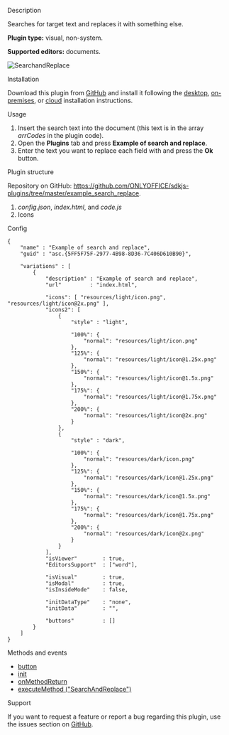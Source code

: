 Description

Searches for target text and replaces it with something else.

**Plugin type:** visual, non-system.

**Supported editors:** documents.

![SearchandReplace](/plugins/gifs/search-and-replace.gif)

Installation

Download this plugin from [GitHub](https://github.com/ONLYOFFICE/sdkjs-plugins/tree/master/example_search_replace) and install it following the [desktop](/plugin/installation/desktop), [on-premises](/plugin/installation/onpremises), or [cloud](/plugin/installation/cloud) installation instructions.

Usage

1. Insert the search text into the document (this text is in the array *arrCodes* in the plugin code).
2. Open the **Plugins** tab and press **Example of search and replace**.
3. Enter the text you want to replace each field with and press the **Ok** button.

Plugin structure

Repository on GitHub: <https://github.com/ONLYOFFICE/sdkjs-plugins/tree/master/example_search_replace>.

1. *config.json*, *index.html*, and *code.js*
2. Icons

Config

```
{
    "name" : "Example of search and replace",
    "guid" : "asc.{5FF5F75F-2977-4B98-8D36-7C406D610B90}",

    "variations" : [
        {
            "description" : "Example of search and replace",
            "url"         : "index.html",

            "icons": [ "resources/light/icon.png", "resources/light/icon@2x.png" ],
            "icons2": [
                {
                    "style" : "light",
                    
                    "100%": {
                        "normal": "resources/light/icon.png"
                    },
                    "125%": {
                        "normal": "resources/light/icon@1.25x.png"
                    },
                    "150%": {
                        "normal": "resources/light/icon@1.5x.png"
                    },
                    "175%": {
                        "normal": "resources/light/icon@1.75x.png"
                    },
                    "200%": {
                        "normal": "resources/light/icon@2x.png"
                    }
                },
                {
                    "style" : "dark",
                    
                    "100%": {
                        "normal": "resources/dark/icon.png"
                    },
                    "125%": {
                        "normal": "resources/dark/icon@1.25x.png"
                    },
                    "150%": {
                        "normal": "resources/dark/icon@1.5x.png"
                    },
                    "175%": {
                        "normal": "resources/dark/icon@1.75x.png"
                    },
                    "200%": {
                        "normal": "resources/dark/icon@2x.png"
                    }
                }
            ],
            "isViewer"        : true,
            "EditorsSupport"  : ["word"],

            "isVisual"        : true,
            "isModal"         : true,
            "isInsideMode"    : false,

            "initDataType"    : "none",
            "initData"        : "",

            "buttons"         : []
        }
    ]
}
```

Methods and events

* [button](/plugin/events/button)
* [init](/plugin/events/init)
* [onMethodReturn](/plugin/events/onmethodreturn)
* [executeMethod ("SearchAndReplace")](/plugin/executemethod/text/searchandreplace)

Support

If you want to request a feature or report a bug regarding this plugin, use the issues section on [GitHub](https://github.com/ONLYOFFICE/sdkjs-plugins/issues).
